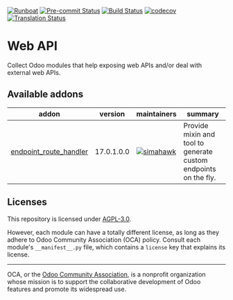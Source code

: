 
[![Runboat](https://img.shields.io/badge/runboat-Try%20me-875A7B.png)](https://runboat.odoo-community.org/builds?repo=OCA/web-api&target_branch=17.0)
[![Pre-commit Status](https://github.com/OCA/web-api/actions/workflows/pre-commit.yml/badge.svg?branch=17.0)](https://github.com/OCA/web-api/actions/workflows/pre-commit.yml?query=branch%3A17.0)
[![Build Status](https://github.com/OCA/web-api/actions/workflows/test.yml/badge.svg?branch=17.0)](https://github.com/OCA/web-api/actions/workflows/test.yml?query=branch%3A17.0)
[![codecov](https://codecov.io/gh/OCA/web-api/branch/17.0/graph/badge.svg)](https://codecov.io/gh/OCA/web-api)
[![Translation Status](https://translation.odoo-community.org/widgets/web-api-17-0/-/svg-badge.svg)](https://translation.odoo-community.org/engage/web-api-17-0/?utm_source=widget)

<!-- /!\ do not modify above this line -->

# Web API

Collect Odoo modules that help exposing web APIs and/or deal with external web APIs.

<!-- /!\ do not modify below this line -->

<!-- prettier-ignore-start -->

[//]: # (addons)

Available addons
----------------
addon | version | maintainers | summary
--- | --- | --- | ---
[endpoint_route_handler](endpoint_route_handler/) | 17.0.1.0.0 | [![simahawk](https://github.com/simahawk.png?size=30px)](https://github.com/simahawk) | Provide mixin and tool to generate custom endpoints on the fly.

[//]: # (end addons)

<!-- prettier-ignore-end -->

## Licenses

This repository is licensed under [AGPL-3.0](LICENSE).

However, each module can have a totally different license, as long as they adhere to Odoo Community Association (OCA)
policy. Consult each module's `__manifest__.py` file, which contains a `license` key
that explains its license.

----
OCA, or the [Odoo Community Association](http://odoo-community.org/), is a nonprofit
organization whose mission is to support the collaborative development of Odoo features
and promote its widespread use.
